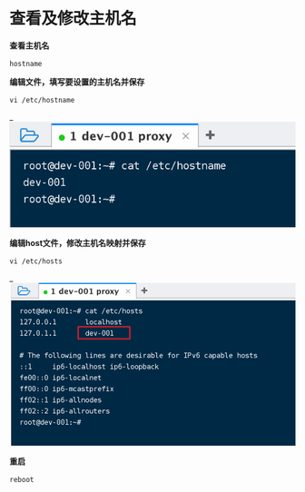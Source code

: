 # 查看及修改主机名

**查看主机名**

```shell
hostname
```

**编辑文件，填写要设置的主机名并保存**

```shell
vi /etc/hostname
```
_![图片](../_media/Snipaste_2022-08-16_23-23-47.png ':size=30%')

**编辑host文件，修改主机名映射并保存**

```shell
vi /etc/hosts
```
_![图片](../_media/Snipaste_2022-08-16_23-09-36.png ':size=40%')

**重启**

```shell
reboot
```
